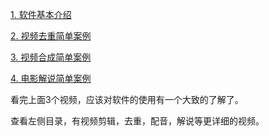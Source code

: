 
[1. 软件基本介绍](https://www.bilibili.com/video/BV1a64y1F7PU/)

[2. 视频去重简单案例]()

[3. 视频合成简单案例](https://www.bilibili.com/video/BV1eK4y1a7h6/)

[4. 电影解说简单案例](https://www.bilibili.com/video/BV1wD4y1o7Qt/)

看完上面3个视频，应该对软件的使用有一个大致的了解了。

查看左侧目录，有视频剪辑，去重，配音，解说等更详细的视频。